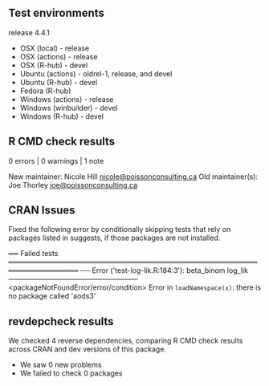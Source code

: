 ## Test environments

release 4.4.1

* OSX (local) - release
* OSX (actions) - release
* OSX (R-hub) - devel
* Ubuntu (actions) - oldrel-1, release, and devel 
* Ubuntu (R-hub) - devel
* Fedora (R-hub)
* Windows (actions) - release
* Windows (winbuilder) - devel
* Windows (R-hub) - devel

## R CMD check results

0 errors | 0 warnings | 1 note

New maintainer:
  Nicole Hill <nicole@poissonconsulting.ca>
Old maintainer(s):
  Joe Thorley <joe@poissonconsulting.ca>
  
## CRAN Issues

Fixed the following error by conditionally skipping tests that rely on packages listed in suggests, if those packages are not installed.

══ Failed tests ════════════════════════════════════════════════════════════════
── Error ('test-log-lik.R:184:3'): beta_binom log_lik ──────────────────────────
<packageNotFoundError/error/condition>
Error in `loadNamespace(x)`: there is no package called 'aods3'

## revdepcheck results

We checked 4 reverse dependencies, comparing R CMD check results across CRAN and dev versions of this package.

 * We saw 0 new problems
 * We failed to check 0 packages
